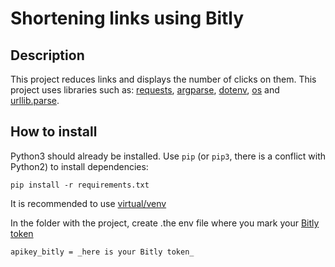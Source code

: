 # Shortening links using Bitly
## Description
This project reduces links and displays the number of clicks on them. This project uses libraries such as: [requests](https://python-scripts.com/requests?ysclid=lyr2i4f3us982315000), [argparse](https://docs.python.org/3/library/argparse.html), [dotenv](https://betterdatascience-page.pages.dev/python-dotenv/), [os](https://docs.python.org/3/library/os.html) and [urllib.parse](https://docs.python.org/3/library/urllib.parse.html).
## How to install
Python3 should already be installed. Use `pip` (or `pip3`, there is a conflict with Python2) to install dependencies:
```
pip install -r requirements.txt
```
It is recommended to use [virtual/venv](https://docs.python.org/3/library/venv.html)

In the folder with the project, create .the env file where you mark your [Bitly token](https://medium.com/loopring-russian/%D1%85%D0%BE%D1%82%D0%B8%D1%82%D0%B5-%D1%81%D0%BE%D0%B7%D0%B4%D0%B0%D1%82%D1%8C-%D1%81%D0%B2%D0%BE%D0%B9-%D1%81%D0%BE%D0%B1%D1%81%D1%82%D0%B2%D0%B5%D0%BD%D0%BD%D1%8B%D0%B9-%D1%82%D0%BE%D0%BA%D0%B5%D0%BD-%D0%B2%D0%BE%D1%82-%D0%BA%D0%B0%D0%BA-%D1%8D%D1%82%D0%BE-%D1%81%D0%B4%D0%B5%D0%BB%D0%B0%D1%82%D1%8C-%D0%B7%D0%B0-1-%D0%BC%D0%B8%D0%BD%D1%83%D1%82%D1%83-1e4eb1afb25b)

`
apikey_bitly = _here is your Bitly token_
`
